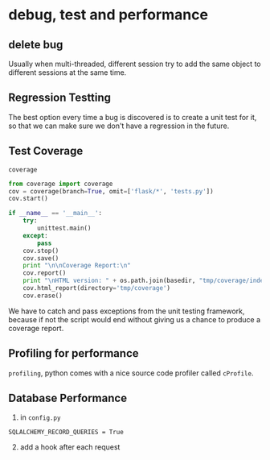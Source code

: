 # debug, test and performance

## delete bug

Usually when multi-threaded, different session try to add the same object
to different sessions at the same time.

## Regression Testting

The best option every time a bug is discovered is to create a unit test for it, so that we can make sure we don't have a regression in the future.

## Test Coverage

`coverage`

```python
from coverage import coverage
cov = coverage(branch=True, omit=['flask/*', 'tests.py'])
cov.start()
```

```python
if __name__ == '__main__':
    try:
        unittest.main()
    except:
        pass
    cov.stop()
    cov.save()
    print "\n\nCoverage Report:\n"
    cov.report()
    print "\nHTML version: " + os.path.join(basedir, "tmp/coverage/index.html")
    cov.html_report(directory='tmp/coverage')
    cov.erase()
```

We have to catch and pass exceptions from the unit testing framework, because if not the script would end without giving us a chance to produce a coverage report.

## Profiling for performance

`profiling`, python comes with a nice source code profiler called `cProfile`.

## Database Performance

1. in `config.py`

`SQLALCHEMY_RECORD_QUERIES = True`

2. add a hook after each request
